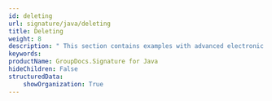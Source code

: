```yaml
---
id: deleting
url: signature/java/deleting
title: Deleting
weight: 8
description: " This section contains examples with advanced electronic signatures deletion with GroupDocs.Signature API."
keywords: 
productName: GroupDocs.Signature for Java
hideChildren: False
structuredData:
    showOrganization: True
---
```

